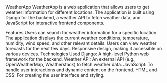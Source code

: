 WeatherApp
WeatherApp is a web application that allows users to get weather information for different locations. The application is built using Django for the backend, a weather API to fetch weather data, and JavaScript for interactive frontend components.

Features
Users can search for weather information for a specific location.
The application displays the current weather conditions, temperature, humidity, wind speed, and other relevant details.
Users can view weather forecasts for the next few days.
Responsive design, making it accessible on various devices.
Technologies Used
Django: A high-level Python web framework for the backend.
Weather API: An external API (e.g., OpenWeatherMap, Weatherstack) to fetch weather data.
JavaScript: To handle user interactions and dynamic content on the frontend.
HTML and CSS: For creating the user interface and styling.
